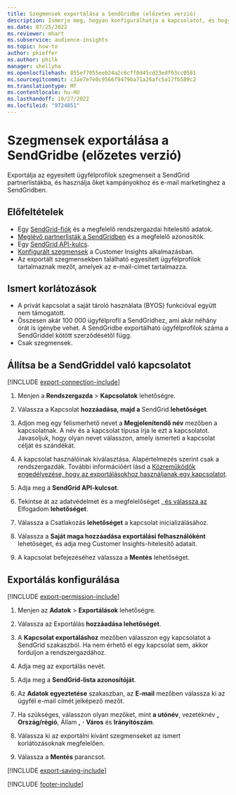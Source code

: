 ```yaml
---
title: Szegmensek exportálása a SendGridbe (előzetes verzió)
description: Ismerje meg, hogyan konfigurálhatja a kapcsolatot, és hogyan exportálhatja a SendGridbe.
ms.date: 07/25/2022
ms.reviewer: mhart
ms.subservice: audience-insights
ms.topic: how-to
author: pkieffer
ms.author: philk
manager: shellyha
ms.openlocfilehash: 855e77055eeb24a2c6cff0d45cd23edf93cc0581
ms.sourcegitcommit: c3ae7e7e0c9566f9479ba71a26afc5a17fb589c2
ms.translationtype: MT
ms.contentlocale: hu-HU
ms.lasthandoff: 10/27/2022
ms.locfileid: "9724851"
---
```

# <a name="export-segments-to-sendgrid-preview"></a>Szegmensek exportálása a SendGridbe (előzetes verzió)

Exportálja az egyesített ügyfélprofilok szegmenseit a SendGrid partnerlistákba, és használja őket kampányokhoz és e-mail marketinghez a SendGridben.

## <a name="prerequisites"></a>Előfeltételek

- Egy [SendGrid-fiók](https://sendgrid.com/) és a megfelelő rendszergazdai hitelesítő adatok.
- [Meglévő partnerlisták a SendGridben](https://sendgrid.com/docs/ui/managing-contacts/create-and-manage-contacts/#manage-contacts) és a megfelelő azonosítók.
- Egy [SendGrid API-kulcs](https://sendgrid.com/docs/ui/account-and-settings/api-keys/).
- [Konfigurált szegmensek](segments.md) a Customer Insights alkalmazásban.
- Az exportált szegmensekben található egyesített ügyfélprofilok tartalmaznak mezőt, amelyek az e-mail-címet tartalmazza.

## <a name="known-limitations"></a>Ismert korlátozások

- A privát kapcsolat a saját tároló használata (BYOS) funkcióval együtt nem támogatott.
- Összesen akár 100 000 ügyfélprofil a SendGridhez, ami akár néhány órát is igénybe vehet. A SendGridbe exportálható ügyfélprofilok száma a SendGriddel kötött szerződésétől függ.
- Csak szegmensek.

## <a name="set-up-connection-to-sendgrid"></a>Állítsa be a SendGriddel való kapcsolatot

[!INCLUDE [export-connection-include](includes/export-connection-admn.md)]

1. Menjen a **Rendszergazda** > **Kapcsolatok** lehetőségre.

1. Válassza a Kapcsolat **hozzáadása, majd a** SendGrid **lehetőséget**.

1. Adjon meg egy felismerhető nevet a **Megjelenítendő név** mezőben a kapcsolatnak. A név és a kapcsolat típusa írja le ezt a kapcsolatot. Javasoljuk, hogy olyan nevet válasszon, amely ismerteti a kapcsolat célját és szándékát.

1. A kapcsolat használóinak kiválasztása. Alapértelmezés szerint csak a rendszergazdák. További információért lásd a [Közreműködők engedélyezése, hogy az exportálásokhoz használjanak egy kapcsolatot](connections.md#allow-contributors-to-use-a-connection-for-exports).

1. Adja meg a **SendGrid API-kulcsot**.

1. Tekintse át az adatvédelmet és a megfelelőséget [, és válassza az](connections.md#data-privacy-and-compliance) Elfogadom **lehetőséget**.

1. Válassza a Csatlakozás **lehetőséget** a kapcsolat inicializálásához.

1. Válassza a **Saját maga hozzáadása exportálási felhasználóként** lehetőséget, és adja meg Customer Insights-hitelesítő adatait.

1. A kapcsolat befejezéséhez válassza a **Mentés** lehetőséget.

## <a name="configure-an-export"></a>Exportálás konfigurálása

[!INCLUDE [export-permission-include](includes/export-permission.md)]

1. Menjen az **Adatok** > **Exportálások** lehetőségre.

1. Válassza az Exportálás **hozzáadása lehetőséget**.

1. A **Kapcsolat exportáláshoz** mezőben válasszon egy kapcsolatot a SendGrid szakaszból. Ha nem érhető el egy kapcsolat sem, akkor forduljon a rendszergazdához.

1. Adja meg az exportálás nevét.

1. Adja meg a **SendGrid-lista azonosítóját**.

1. Az **Adatok egyeztetése** szakaszban, az **E-mail** mezőben válassza ki az ügyfél e-mail címét jelképező mezőt.

1. Ha szükséges, válasszon olyan mezőket, mint **a utónév**, vezetéknév **, Ország/régió**, Állam **,** **·** **Város** és **Irányítószám**.

1. Válassza ki az exportálni kívánt szegmenseket az ismert korlátozásoknak megfelelően.

1. Válassza a **Mentés** parancsot.

[!INCLUDE [export-saving-include](includes/export-saving.md)]

[!INCLUDE [footer-include](includes/footer-banner.md)]
